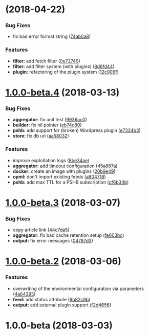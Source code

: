 <a name=""></a>
#  (2018-04-22)


### Bug Fixes

* fix bad error format string ([74ab0a8](https://github.com/ncarlier/feedpushr/commit/74ab0a8))


### Features

* **filter:** add fetch filter ([0e72749](https://github.com/ncarlier/feedpushr/commit/0e72749))
* **filter:** add filter system (with plugins) ([8d6fd44](https://github.com/ncarlier/feedpushr/commit/8d6fd44))
* **plugin:** refactoring of the plugin system ([12c009f](https://github.com/ncarlier/feedpushr/commit/12c009f))



<a name="1.0.0-beta.4"></a>
# [1.0.0-beta.4](https://github.com/ncarlier/feedpushr/compare/1.0.0-beta.3...1.0.0-beta.4) (2018-03-13)


### Bug Fixes

* **aggregator:** fix unit test ([9936ac0](https://github.com/ncarlier/feedpushr/commit/9936ac0))
* **builder:** fix nil pointer ([eb74c80](https://github.com/ncarlier/feedpushr/commit/eb74c80))
* **pshb:** add support for (broken) Wordpress plugin ([e7334b3](https://github.com/ncarlier/feedpushr/commit/e7334b3))
* **store:** fix db uri ([aa58032](https://github.com/ncarlier/feedpushr/commit/aa58032))


### Features

* improve exploitation logs ([8be34ae](https://github.com/ncarlier/feedpushr/commit/8be34ae))
* **aggregator:** add timeout configuration ([45a887a](https://github.com/ncarlier/feedpushr/commit/45a887a))
* **docker:** create an image with plugins ([20b9e49](https://github.com/ncarlier/feedpushr/commit/20b9e49))
* **opml:** don't import existing feeds ([a804718](https://github.com/ncarlier/feedpushr/commit/a804718))
* **pshb:** add max TTL for a PSHB subscription ([cf6b34b](https://github.com/ncarlier/feedpushr/commit/cf6b34b))



<a name="1.0.0-beta.3"></a>
# [1.0.0-beta.3](https://github.com/ncarlier/feedpushr/compare/1.0.0-beta.2...1.0.0-beta.3) (2018-03-07)


### Bug Fixes

* copy article link ([44c7da5](https://github.com/ncarlier/feedpushr/commit/44c7da5))
* **aggregator:** fix bad cache retention setup ([fe603bc](https://github.com/ncarlier/feedpushr/commit/fe603bc))
* **output:** fix error messages ([04787d3](https://github.com/ncarlier/feedpushr/commit/04787d3))



<a name="1.0.0-beta.2"></a>
# [1.0.0-beta.2](https://github.com/ncarlier/feedpushr/compare/1.0.0-beta...1.0.0-beta.2) (2018-03-06)


### Features

* overwriting of the environmental configuration via parameters ([4a64395](https://github.com/ncarlier/feedpushr/commit/4a64395))
* **feed:** add status attribute ([9b82c9b](https://github.com/ncarlier/feedpushr/commit/9b82c9b))
* **output:** add external plugin support ([f2d4656](https://github.com/ncarlier/feedpushr/commit/f2d4656))



<a name="1.0.0-beta"></a>
# 1.0.0-beta (2018-03-03)



